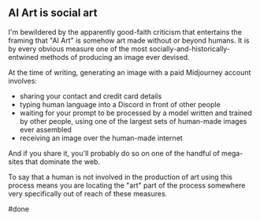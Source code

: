 ---
---

## AI Art is social art

I'm bewildered by the apparently good-faith criticism that entertains the framing that "AI Art" is somehow art made without or beyond humans. It is by every obvious measure one of the most socially-and-historically-entwined methods of producing an image ever devised.

At the time of writing, generating an image with a paid Midjourney account involves:

* sharing your contact and credit card details
* typing human language into a Discord in front of other people
* waiting for your prompt to be processed by a model written and trained by other people, using one of the largest sets of human-made images ever assembled
* receiving an image over the human-made internet

And if you share it, you'll probably do so on one of the handful of mega-sites that dominate the web. 

To say that a human is not involved in the production of art using this process means you are locating the "art" part of the process somewhere very specifically out of reach of these measures. 

#done 
